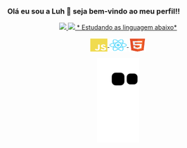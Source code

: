 ### Olá eu sou a Luh 🥰 seja bem-vindo ao meu perfil!!

<div align="center">
  <a href="https://github.com/LuhS2ilvah">
  <img height="180em" src="https://github-readme-stats.vercel.app/api?username=LuhS2ilvah&show_icons=true&theme=dracula&include_all_commits=true&count_private=true"/>
  <img height="180em" src="https://github-readme-stats.vercel.app/api/top-langs/?username=LuhS2ilvah&layout=compact&langs_count=7&theme=dracula"/>
* Estudando as linguagem abaixo*
<div style="display: inline_block"><br>
  <img align="center" alt="Luh-Js" height="30" width="40" src="https://raw.githubusercontent.com/devicons/devicon/master/icons/javascript/javascript-plain.svg">
  
  <img align="center" alt="Luh-React" height="30" width="40" src="https://raw.githubusercontent.com/devicons/devicon/master/icons/react/react-original.svg">
  <img align="center" alt="Luh-HTML" height="30" width="40" src="https://raw.githubusercontent.com/devicons/devicon/master/icons/html5/html5-original.svg">
  
![Snake animation](https://github.com/rafaballerini/rafaballerini/blob/output/github-contribution-grid-snake.svg)
 
</div>

